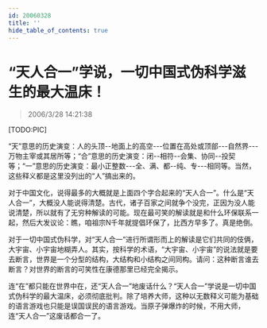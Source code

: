 ```yaml
---
id: 20060328
title: ''
hide_table_of_contents: true
---
```


# “天人合一”学说，一切中国式伪科学滋生的最大温床！

> 2006/3/28 14:21:38

[TODO:PIC]

“天”意思的历史演变：人的头顶--地面上的高空---位置在高处或顶部---自然界---万物主宰或其居所等；“合”意思的历史演变：闭--相符--会集、协同--投契等；“一”意思的历史演变：最小正整数---全、满、都--纯、专---相同等。当然，这些释义都是这里没列出的“人”搞出来的。

对于中国文化，说得最多的大概就是上面四个字合起来的“天人合一”。什么是“天人合一”，大概没人能说得清楚。古代，诸子百家之间就争个没完，正因为没人能说清楚，所以就有了无穷种解读的可能。现在最可笑的解读就是和什么环保联系一起，然后大发议论：瞧，咱祖宗N千年就提倡环保了，比西方早多了。真是绝倒。

对于一切中国式伪科学，对“天人合一”进行所谓形而上的解读是它们共同的伎俩，大宇宙、小宇宙地糊弄人。其实，按科学的术语，“大宇宙、小宇宙”的说法就是要去断言，世界是一个分型的结构，大结构和小结构之间同构。请问：这种断言谁去断言？对世界的断言的可笑性在康德那里已经完全揭示。

连“在”都只能在世界中在，还“天人合一”地废话什么？“天人合一”学说是一切中国式伪科学的最大温床，必须彻底批判。除了培养大师，这种以无数释义可能为基础的语言游戏也只能是误国误民的语言游戏。当原子弹爆炸的时候，不用大师，连“天人合一”这废话都合一了。
